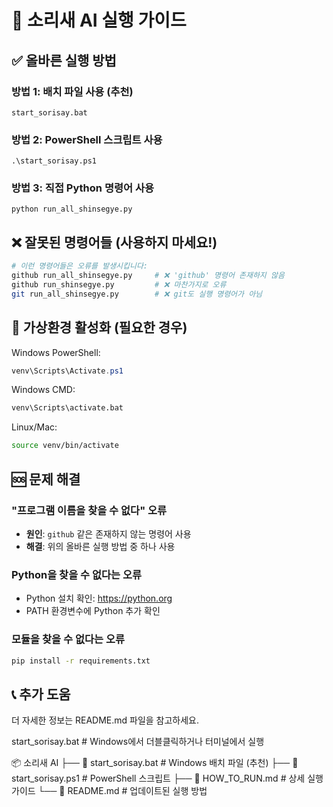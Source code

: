 # 🚀 소리새 AI 실행 가이드

## ✅ 올바른 실행 방법

### 방법 1: 배치 파일 사용 (추천)
```
start_sorisay.bat
```

### 방법 2: PowerShell 스크립트 사용
```
.\start_sorisay.ps1
```

### 방법 3: 직접 Python 명령어 사용
```
python run_all_shinsegye.py
```

## ❌ 잘못된 명령어들 (사용하지 마세요!)

```bash
# 이런 명령어들은 오류를 발생시킵니다:
github run_all_shinsegye.py     # ❌ 'github' 명령어 존재하지 않음
github run_shinsegye.py         # ❌ 마찬가지로 오류
git run_all_shinsegye.py        # ❌ git도 실행 명령어가 아님
```

## 🔧 가상환경 활성화 (필요한 경우)

Windows PowerShell:
```powershell
venv\Scripts\Activate.ps1
```

Windows CMD:
```cmd
venv\Scripts\activate.bat
```

Linux/Mac:
```bash
source venv/bin/activate
```

## 🆘 문제 해결

### "프로그램 이름을 찾을 수 없다" 오류
- **원인**: `github` 같은 존재하지 않는 명령어 사용
- **해결**: 위의 올바른 실행 방법 중 하나 사용

### Python을 찾을 수 없다는 오류
- Python 설치 확인: https://python.org
- PATH 환경변수에 Python 추가 확인

### 모듈을 찾을 수 없다는 오류
```bash
pip install -r requirements.txt
```

## 📞 추가 도움

더 자세한 정보는 README.md 파일을 참고하세요.

start_sorisay.bat  # Windows에서 더블클릭하거나 터미널에서 실행

📦 소리새 AI
├── 🚀 start_sorisay.bat        # Windows 배치 파일 (추천)
├── 🔧 start_sorisay.ps1        # PowerShell 스크립트
├── 📖 HOW_TO_RUN.md            # 상세 실행 가이드
└── 📄 README.md                # 업데이트된 실행 방법